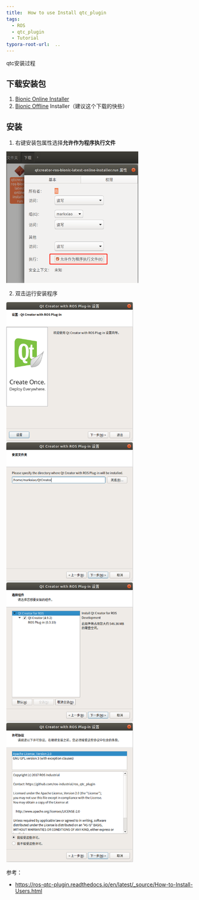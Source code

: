 ```yaml
---
title:  How to use Install qtc_plugin
tags:
  - ROS
  - qtc_plugin
  - Tutorial
typora-root-url:  ..
---
```


qtc安装过程

<!--more-->

## 下载安装包

1. [Bionic Online Installer](https://qtcreator-ros.datasys.swri.edu/downloads/installers/bionic/qtcreator-ros-bionic-latest-online-installer.run) 
2. [Bionic Offline](https://qtcreator-ros.datasys.swri.edu/downloads/installers/bionic/qtcreator-ros-bionic-latest-offline-installer.run) Installer（建议这个下载的快些）

## 安装

1. 右键安装包属性选择**允许作为程序执行文件**  

<img src="/images/01.png" alt="01" style="zoom: 67%;" />  

2. 双击运行安装程序  

<img src="/images/02.png" alt="02" style="zoom:67%;" />  
<img src="/images/03.png" alt="03" style="zoom:67%;" />  
<img src="/images/04.png" alt="04" style="zoom:67%;" />  
<img src="/images/05.png" alt="05" style="zoom:67%;" />  

参考：

- https://ros-qtc-plugin.readthedocs.io/en/latest/_source/How-to-Install-Users.html